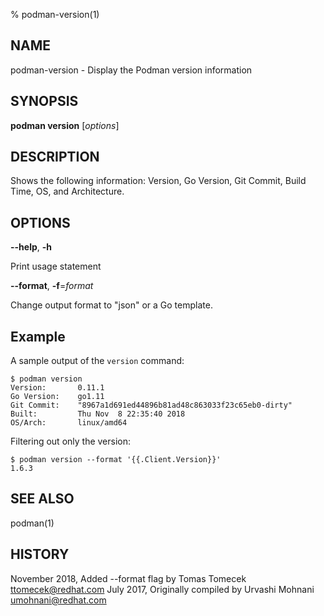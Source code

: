 % podman-version(1)

## NAME
podman\-version - Display the Podman version information

## SYNOPSIS
**podman version** [*options*]

## DESCRIPTION
Shows the following information: Version, Go Version, Git Commit, Build Time,
OS, and Architecture.

## OPTIONS

**--help**, **-h**

Print usage statement

**--format**, **-f**=*format*

Change output format to "json" or a Go template.

## Example

A sample output of the `version` command:
```
$ podman version
Version:       0.11.1
Go Version:    go1.11
Git Commit:    "8967a1d691ed44896b81ad48c863033f23c65eb0-dirty"
Built:         Thu Nov  8 22:35:40 2018
OS/Arch:       linux/amd64
```

Filtering out only the version:
```
$ podman version --format '{{.Client.Version}}'
1.6.3
```

## SEE ALSO
podman(1)

## HISTORY
November 2018, Added --format flag by Tomas Tomecek <ttomecek@redhat.com>
July 2017, Originally compiled by Urvashi Mohnani <umohnani@redhat.com>
